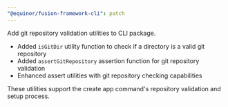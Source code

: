 ```yaml
---
"@equinor/fusion-framework-cli": patch
---
```


Add git repository validation utilities to CLI package.

- Added `isGitDir` utility function to check if a directory is a valid git repository
- Added `assertGitRepository` assertion function for git repository validation
- Enhanced assert utilities with git repository checking capabilities

These utilities support the create app command's repository validation and setup process.
